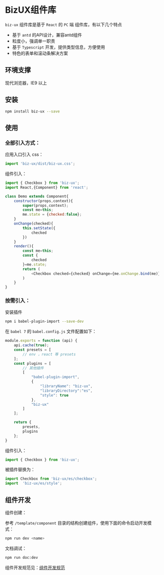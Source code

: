 # BizUX组件库

`biz-ux` 组件库是基于 `React` 的 `PC` 端 组件库，有以下几个特点

- 基于 `antd` 的API设计，兼容antd组件
- 粒度小，强调单一职责
- 基于 `Typescript` 开发，提供类型信息，方便使用
- 特色的表单和滚动条解决方案



## 环境支撑

现代浏览器，IE9 以上


## 安装
```bash
npm install biz-ux --save 
```

## 使用

### 全部引入方式：

应用入口引入 css：
```js 
import 'biz-ux/dist/biz-ux.css';
```
组件引入：
```js 
import { Checkbox } from 'biz-ux';
import React,{Component} from 'react';

class Demo extends Component{
    constructor(props,context){
        super(props,context);
        const me=this;
        me.state = {checked:false};
    }
    onChange(checked){
        this.setState({
            checked
        })
    }
    render(){
        const me=this;
        const {
            checked
        }=me.state;
        return (
            <Checkbox checked={checked} onChange={me.onChange.bind(me)} />
        )
    }
}
```

### 按需引入：


安装插件
```bash 
npm i babel-plugin-import --save-dev
```

在 `babel 7` 的 `babel.config.js` 文件配置如下：
```js 
module.exports = function (api) {
    api.cache(true);
    const presets = [
        // env ，react 等 presets
    ];
    const plugins = [
        // 其他插件
        [
            "babel-plugin-import",
            {
                "libraryName": "biz-ux",
                "libraryDirectory":"es",
                "style": true
            },
            "biz-ux"
        ]
    ];

    return {
        presets,
        plugins
    };
}

```

组件引入：
```js 
import { Checkbox } from 'biz-ux';
```

被插件替换为：
```js 
import Checkbox from 'biz-ux/es/checkbox';
import  'biz-ux/es/style';
```

## 组件开发

组件创建：

参考 `/template/component` 目录的结构创建组件，使用下面的命令启动开发模式：

```bash
npm run dev <name>
```

文档调试：
```bash
npm run doc:dev
```

组件开发规范见：[组件开发规范](http://biz-ui.58corp.com/#/%E5%BC%80%E5%8F%91%E8%A7%84%E8%8C%83?id=section-%E7%BB%84%E4%BB%B6%E5%BC%80%E5%8F%91%E8%A7%84%E8%8C%83)
